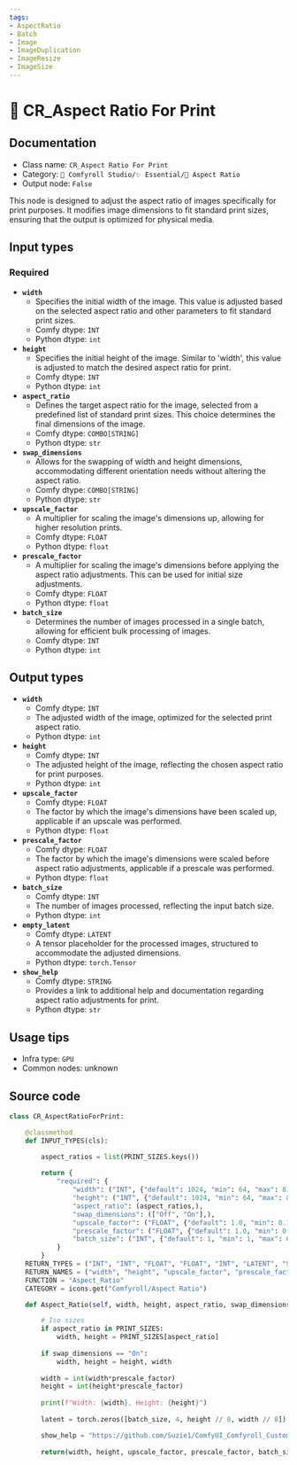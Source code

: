 ```yaml
---
tags:
- AspectRatio
- Batch
- Image
- ImageDuplication
- ImageResize
- ImageSize
---
```


# 🔳 CR_Aspect Ratio For Print
## Documentation
- Class name: `CR_Aspect Ratio For Print`
- Category: `🧩 Comfyroll Studio/✨ Essential/🔳 Aspect Ratio`
- Output node: `False`

This node is designed to adjust the aspect ratio of images specifically for print purposes. It modifies image dimensions to fit standard print sizes, ensuring that the output is optimized for physical media.
## Input types
### Required
- **`width`**
    - Specifies the initial width of the image. This value is adjusted based on the selected aspect ratio and other parameters to fit standard print sizes.
    - Comfy dtype: `INT`
    - Python dtype: `int`
- **`height`**
    - Specifies the initial height of the image. Similar to 'width', this value is adjusted to match the desired aspect ratio for print.
    - Comfy dtype: `INT`
    - Python dtype: `int`
- **`aspect_ratio`**
    - Defines the target aspect ratio for the image, selected from a predefined list of standard print sizes. This choice determines the final dimensions of the image.
    - Comfy dtype: `COMBO[STRING]`
    - Python dtype: `str`
- **`swap_dimensions`**
    - Allows for the swapping of width and height dimensions, accommodating different orientation needs without altering the aspect ratio.
    - Comfy dtype: `COMBO[STRING]`
    - Python dtype: `str`
- **`upscale_factor`**
    - A multiplier for scaling the image's dimensions up, allowing for higher resolution prints.
    - Comfy dtype: `FLOAT`
    - Python dtype: `float`
- **`prescale_factor`**
    - A multiplier for scaling the image's dimensions before applying the aspect ratio adjustments. This can be used for initial size adjustments.
    - Comfy dtype: `FLOAT`
    - Python dtype: `float`
- **`batch_size`**
    - Determines the number of images processed in a single batch, allowing for efficient bulk processing of images.
    - Comfy dtype: `INT`
    - Python dtype: `int`
## Output types
- **`width`**
    - Comfy dtype: `INT`
    - The adjusted width of the image, optimized for the selected print aspect ratio.
    - Python dtype: `int`
- **`height`**
    - Comfy dtype: `INT`
    - The adjusted height of the image, reflecting the chosen aspect ratio for print purposes.
    - Python dtype: `int`
- **`upscale_factor`**
    - Comfy dtype: `FLOAT`
    - The factor by which the image's dimensions have been scaled up, applicable if an upscale was performed.
    - Python dtype: `float`
- **`prescale_factor`**
    - Comfy dtype: `FLOAT`
    - The factor by which the image's dimensions were scaled before aspect ratio adjustments, applicable if a prescale was performed.
    - Python dtype: `float`
- **`batch_size`**
    - Comfy dtype: `INT`
    - The number of images processed, reflecting the input batch size.
    - Python dtype: `int`
- **`empty_latent`**
    - Comfy dtype: `LATENT`
    - A tensor placeholder for the processed images, structured to accommodate the adjusted dimensions.
    - Python dtype: `torch.Tensor`
- **`show_help`**
    - Comfy dtype: `STRING`
    - Provides a link to additional help and documentation regarding aspect ratio adjustments for print.
    - Python dtype: `str`
## Usage tips
- Infra type: `GPU`
- Common nodes: unknown


## Source code
```python
class CR_AspectRatioForPrint:

    @classmethod
    def INPUT_TYPES(cls):

        aspect_ratios = list(PRINT_SIZES.keys())
                             
        return {
            "required": {
                "width": ("INT", {"default": 1024, "min": 64, "max": 8192}),
                "height": ("INT", {"default": 1024, "min": 64, "max": 8192}),
                "aspect_ratio": (aspect_ratios,),
                "swap_dimensions": (["Off", "On"],),
                "upscale_factor": ("FLOAT", {"default": 1.0, "min": 0.1, "max": 100.0, "step":0.1}),
                "prescale_factor": ("FLOAT", {"default": 1.0, "min": 0.1, "max": 100.0, "step":0.1}),
                "batch_size": ("INT", {"default": 1, "min": 1, "max": 64})
            }
        }
    RETURN_TYPES = ("INT", "INT", "FLOAT", "FLOAT", "INT", "LATENT", "STRING", )
    RETURN_NAMES = ("width", "height", "upscale_factor", "prescale_factor", "batch_size", "empty_latent", "show_help", )
    FUNCTION = "Aspect_Ratio"
    CATEGORY = icons.get("Comfyroll/Aspect Ratio")

    def Aspect_Ratio(self, width, height, aspect_ratio, swap_dimensions, upscale_factor, prescale_factor, batch_size):

        # Iso sizes
        if aspect_ratio in PRINT_SIZES:
            width, height = PRINT_SIZES[aspect_ratio] 
        
        if swap_dimensions == "On":
            width, height = height, width
        
        width = int(width*prescale_factor)
        height = int(height*prescale_factor)
        
        print(f"Width: {width}, Height: {height}")
        
        latent = torch.zeros([batch_size, 4, height // 8, width // 8])

        show_help = "https://github.com/Suzie1/ComfyUI_Comfyroll_CustomNodes/wiki/Aspect-Ratio-Nodes#cr-aspect-ratio-scial-media"
           
        return(width, height, upscale_factor, prescale_factor, batch_size, {"samples":latent}, show_help, ) 

```
